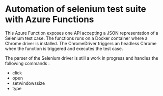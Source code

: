 # Automation of selenium test suite with Azure Functions

This Azure Function exposes one API accepting a JSON representation of a Selenium test case. The functions runs on a Docker container where a Chrome driver is installed. The ChromeDriver triggers an headless Chrome when the function is triggered and executes the test case.

The parser of the Selenium driver is still a work in progress and handles the following commands : 

- click
- open
- setwindowssize
- type